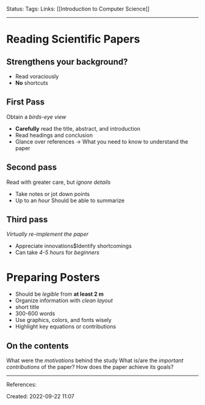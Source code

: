 Status:
Tags: 
Links: [[Introduction to Computer Science]]
___
# Reading Scientific Papers

## Strengthens your background?
- Read voraciously
- **No** shortcuts
## First Pass
Obtain a _birds-eye view_
- **Carefully** read the title, abstract, and introduction
- Read headings and conclusion
- Glance over references -> What you need to know to understand the paper
## Second pass
Read with greater care, but _ignore details_
- Take notes or jot down points
- Up to an _hour_
Should be able to summarize
## Third pass
_Virtually re-implement the paper_
- Appreciate innovations$Identify shortcomings
- Can take _4-5 hours_ for _beginners_

# Preparing Posters
- Should be _legible_ from **at least 2 m** 
- Organize information with _clean layout_
- short title
- 300-600 words
- Use graphics, colors, and fonts wisely
- Highlight key equations or contributions
## On the contents
What were the _motivations_ behind the study
What is/are the _important contributions_ of the paper?
How does the paper achieve its goals?
___
References:

Created: 2022-09-22 11:07